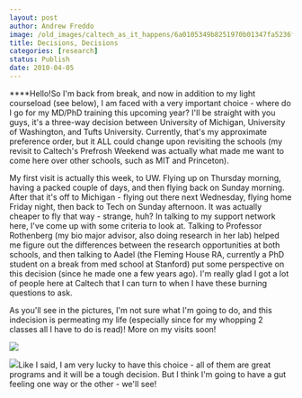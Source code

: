 ```yaml
---
layout: post
author: Andrew Freddo
image: /old_images/caltech_as_it_happens/6a0105349b8251970b01347fa5236f970c.png
title: Decisions, Decisions
categories: [research]
status: Publish
date: 2010-04-05
---
```



****Hello!So I'm back from break, and now in addition to my light courseload (see below), I am faced with a very important choice - where do I go for my MD/PhD training this upcoming year? I'll be straight with you guys, it's a three-way decision between University of Michigan, University of Washington, and Tufts University. Currently, that's my approximate preference order, but it ALL could change upon revisiting the schools (my revisit to Caltech's Prefrosh Weekend was actually what made me want to come here over other schools, such as MIT and Princeton).

My first visit is actually this week, to UW. Flying up on Thursday morning, having a packed couple of days, and then flying back on Sunday morning. After that it's off to Michigan - flying out there next Wednesday, flying home Friday night, then back to Tech on Sunday afternoon. It was actually cheaper to fly that way - strange, huh? In talking to my support network here, I've come up with some criteria to look at. Talking to Professor Rothenberg (my bio major advisor, also doing research in her lab) helped me figure out the differences between the research opportunities at both schools, and then talking to Aadel (the Fleming House RA, currently a PhD student on a break from med school at Stanford) put some perspective on this decision (since he made one a few years ago). I'm really glad I got a lot of people here at Caltech that I can turn to when I have these burning questions to ask.

As you'll see in the pictures, I'm not sure what I'm going to do, and this indecision is permeating my life (especially since for my whopping 2 classes all I have to do is read)! More on my visits soon!

![](/old_images/caltech_as_it_happens/6a0105349b8251970b0133ec753d1e970b.jpg)

![](/old_images/caltech_as_it_happens/6a0105349b8251970b0133ec753de3970b.jpg)Like I said, I am very lucky to have this choice - all of them are great programs and it will be a tough decision. But I think I'm going to have a gut feeling one way or the other - we'll see!

